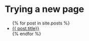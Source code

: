 # Trying a new page

<ul>
{% for post in site.posts %}
  <li>
    <a href="{{ post.url }}">{{ post.title}}</a>
  </li>
{% endfor %}
</ul>
